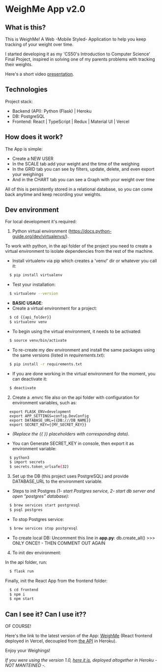 # WeighMe App v2.0

## What is this?

This is WeighMe! A Web -Mobile Styled- Application to help you keep tracking of your weight over time.

I started developing it as my 'CS50's Introduction to Computer Science' Final Project, inspired in solving one of my parents problems with tracking their weights.

Here's a short video [presentation](https://www.youtube.com/watch?v=r1dwkZt882o).

## Technologies

Project stack:

- Backend (API): Python (Flask) | Heroku
- DB: PostgreSQL
- Frontend: React | TypeScript | Redux | Material UI | Vercel

## How does it work?

The App is simple:

- Create a NEW USER
- In the SCALE tab add your weight and the time of the weighing
- In the GRID tab you can see by filters, update, delete, and even export your weighings
- And in the CHART tab you can see a Graph with your weight over time

All of this is persistently stored in a relational database, so you can come back anytime and keep recording your weights.

## Dev environment

For local development it's required:

1. Python virtual environment (https://docs.python-guide.org/dev/virtualenvs/).

To work with python, in the api folder of the project you need to create a virtual environment to isolate dependencies from the rest of the machine.

- Install virtualenv via pip which creates a 'venv/' dir or whatever you call it:

```bash
  $ pip install virtualenv
```

- Test your installation:

```bash
  $ virtualenv --version
```

- **BASIC USAGE**:
- Create a virtual environment for a project:

```bash
  $ cd {{api_folder}}
  $ virtualenv venv
```

- To begin using the virtual environment, it needs to be activated:

```bash
  $ source venv/bin/activate
```

- To re-create my dev environment and install the same packages using the same versions (listed in _requirements.txt_):

```bash
  $ pip install -r requirements.txt
```

- If you are done working in the virtual environment for the moment, you can deactivate it:

```bash
  $ deactivate
```

2. Create a .envrc file also on the api folder with configuration for environment variables, such as:

```
  export FLASK_ENV=development
  export APP_SETTINGS=config.DevConfig
  export DATABASE_URL={{DB:///DB_NAME}}
  export SECRET_KEY={{MY_SECRET_KEY}}
```

- _(Replace the {{ }} placeholders with corresponding data)_.

- You can Generate SECRET_KEY in console, then export it as environment variable:

```bash
  $ python3
  $ import secrets
  $ secrets.token_urlsafe(32)
```

3. Set up the DB (this project uses PostgreSQL) and provide DATABASE_URL to the environment variable.

- Steps to init Postgres _(1- start Postgres service, 2- start db server and open “postgres” database)_:

```bash
  $ brew services start postgresql
  $ psql postgres
```

- To stop Postgres service:

```bash
  $ brew services stop postgresql
```

- To create local DB:
  Uncomment this line in **app.py**: db.create_all() >>> ONLY ONCE!! - THEN COMMENT OUT AGAIN

4. To init dev environment:

In the api folder, run:

```bash
  $ flask run
```

Finally, init the React App from the frontend folder:

```bash
  $ cd frontend
  $ npm i
  $ npm start
```

## Can I see it? Can I use it??

OF COURSE!

Here's the link to the latest version of the App: [WeighMe](https://weighme.vercel.app/) (React frontend deployed in Vercel, decoupled from [the API](https://weighme-api.herokuapp.com/) in Heroku).

Enjoy your Weighings!

_If you were using the version 1.0, [here it is](https://weighme.herokuapp.com/), deployed altogether in Heroku - NOT MANTEINED -._
